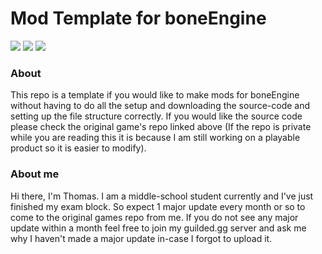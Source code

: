 # Mod Template for boneEngine

[<img src="https://i.postimg.cc/zygSZ1pZ/guilded-Button.png"/>](https://guilded.gg/thomas-hub "My Guilded Server") 
[<img src="https://i.postimg.cc/MKrbgksk/game-Button.png" />](https://github.com/thomasa-dev/boneEngine-private "Private Repo")
[<img src="https://i.postimg.cc/VSP9zHHS/wiki-Button.png" />](https://github.com/thomasa-dev/boneEngine-mod-template/wiki)
### About
This repo is a template if you would like to make mods for boneEngine without having to do all the setup and downloading the source-code and setting up the file structure correctly. If you would like the source code please check the original game's repo linked above (If the repo is private while you are reading this it is because I am still working on a playable product so it is easier to modify).
### About me
Hi there, I'm Thomas. I am a middle-school student currently and I've just finished my exam block. So expect 1 major update every month or so to come to the original games repo from me. If you do not see any major update within a month feel free to join my guilded.gg server and ask me why I haven't made a major update in-case I forgot to upload it.

